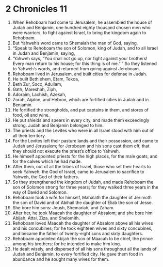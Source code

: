 ﻿
# 2 Chronicles 11
1. When Rehoboam had come to Jerusalem, he assembled the house of Judah and Benjamin, one hundred eighty thousand chosen men who were warriors, to fight against Israel, to bring the kingdom again to Rehoboam. 
2. But Yahweh’s word came to Shemaiah the man of God, saying, 
3. “Speak to Rehoboam the son of Solomon, king of Judah, and to all Israel in Judah and Benjamin, saying, 
4. ‘Yahweh says, “You shall not go up, nor fight against your brothers! Every man return to his house; for this thing is of me.”’” So they listened to Yahweh’s words, and returned from going against Jeroboam. 
5. Rehoboam lived in Jerusalem, and built cities for defense in Judah. 
6. He built Bethlehem, Etam, Tekoa, 
7. Beth Zur, Soco, Adullam, 
8. Gath, Mareshah, Ziph, 
9. Adoraim, Lachish, Azekah, 
10. Zorah, Aijalon, and Hebron, which are fortified cities in Judah and in Benjamin. 
11. He fortified the strongholds, and put captains in them, and stores of food, oil and wine. 
12. He put shields and spears in every city, and made them exceedingly strong. Judah and Benjamin belonged to him. 
13. The priests and the Levites who were in all Israel stood with him out of all their territory. 
14. For the Levites left their pasture lands and their possession, and came to Judah and Jerusalem; for Jeroboam and his sons cast them off, that they should not execute the priest’s office to Yahweh. 
15. He himself appointed priests for the high places, for the male goats, and for the calves which he had made. 
16. After them, out of all the tribes of Israel, those who set their hearts to seek Yahweh, the God of Israel, came to Jerusalem to sacrifice to Yahweh, the God of their fathers. 
17. So they strengthened the kingdom of Judah, and made Rehoboam the son of Solomon strong for three years; for they walked three years in the way of David and Solomon. 
18. Rehoboam took a wife for himself, Mahalath the daughter of Jerimoth the son of David and of Abihail the daughter of Eliab the son of Jesse. 
19. She bore him sons: Jeush, Shemariah, and Zaham. 
20. After her, he took Maacah the daughter of Absalom; and she bore him Abijah, Attai, Ziza, and Shelomith. 
21. Rehoboam loved Maacah the daughter of Absalom above all his wives and his concubines; for he took eighteen wives and sixty concubines, and became the father of twenty-eight sons and sixty daughters. 
22. Rehoboam appointed Abijah the son of Maacah to be chief, the prince among his brothers; for he intended to make him king. 
23. He dealt wisely, and dispersed of all his sons throughout all the lands of Judah and Benjamin, to every fortified city. He gave them food in abundance and he sought many wives for them. 
